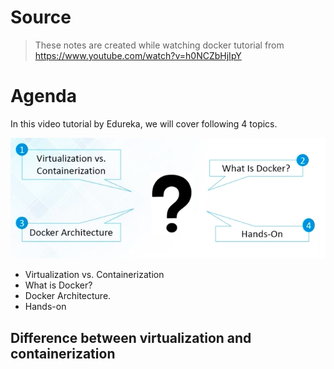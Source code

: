 # Source

> These notes are created while watching docker tutorial from https://www.youtube.com/watch?v=h0NCZbHjIpY

# Agenda

In this video tutorial by Edureka, we will cover following 4 topics.

![agends](images/agenda.png)

- Virtualization vs. Containerization
- What is Docker?
- Docker Architecture.
- Hands-on

## Difference between virtualization and containerization

